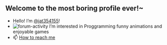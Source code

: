 ## Welcome to the most boring profile ever!~

- Hello! I’m [@jat354155](https://scratch.mit.edu/users/jat354155/ "My Old Scratch Profile")!
- ![forum-activity](https://user-images.githubusercontent.com/91216411/163730040-3731b979-3fc5-4f05-a6fa-a4e5acccc4fe.svg) I’m interested in Proggramming funny animations and enjoyable games
- 📫 [How to reach me](https://scratch.mit.edu/users/n0t-f4k3r/ "My Newer Scratch Profile")

<!---
If you can read this, you 99% are sneaky enough that you wouldn't follow my scratch... jouldja' do that for me?
--->
